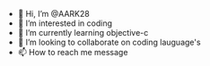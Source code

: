 - 👋 Hi, I’m @AARK28
- 👀 I’m interested in coding
- 🌱 I’m currently learning objective-c
- 💞️ I’m looking to collaborate on coding lauguage's
- 📫 How to reach me message

<!---
AARK28/AARK28 is a ✨ special ✨ repository because its `README.md` (this file) appears on your GitHub profile.
You can click the Preview link to take a look at your changes.
--->
